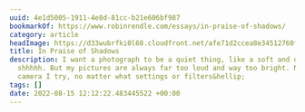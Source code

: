 ```yaml
---
uuid: 4e1d5005-1911-4e8d-81cc-b21e606bf987
bookmarkOf: https://www.robinrendle.com/essays/in-praise-of-shadows/
category: article
headImage: https://d33wubrfki0l68.cloudfront.net/afe71d2ccea8e34512760f811118a8969e106b44/2f072/images/essays/shadows/0-final.webp
title: In Praise of Shadows
description: I want a photograph to be a quiet thing, like a soft and desaturated
  shhhhh. But my pictures are always far too loud and way too bright. No matter what
  camera I try, no matter what settings or filters&hellip;
tags: []
date: 2022-08-15 12:12:22.483445522 +00:00
---
```


